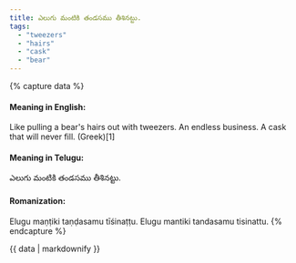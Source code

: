 ```yaml
---
title: ఎలుగు మంటికి తండసము తీశినట్టు.
tags:
  - "tweezers"
  - "hairs"
  - "cask"
  - "bear"
---
```


{% capture data %}
#### Meaning in English:
Like pulling a bear's hairs out with tweezers.
An endless business.
A cask that will never fill. (Greek)[1]

#### Meaning in Telugu:
ఎలుగు మంటికి తండసము తీశినట్టు.

#### Romanization:
Elugu maṇṭiki taṇḍasamu tīśinaṭṭu.
Elugu mantiki tandasamu tisinattu.
{% endcapture %}

{{ data | markdownify }}

